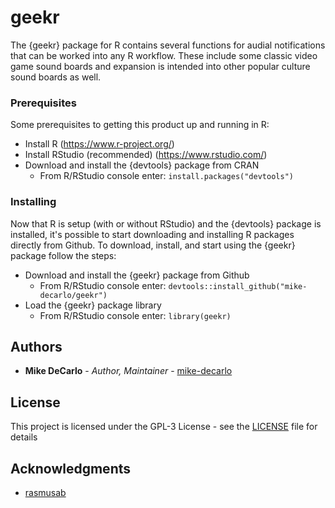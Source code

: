 # geekr

The {geekr} package for R contains several functions for audial notifications that can be worked into any R workflow. These include some classic video game sound boards and expansion is intended into other popular culture sound boards as well.

### Prerequisites

Some prerequisites to getting this product up and running in R:
- Install R (https://www.r-project.org/)
- Install RStudio (recommended) (https://www.rstudio.com/)
- Download and install the {devtools} package from CRAN
  - From R/RStudio console enter: <code>install.packages("devtools")</code>

### Installing

Now that R is setup (with or without RStudio) and the {devtools} package is installed, it's possible to start downloading and installing R packages directly from Github. To download, install, and start using the {geekr} package follow the steps:
- Download and install the {geekr} package from Github
  - From R/RStudio console enter: <code>devtools::install_github("mike-decarlo/geekr")</code>
- Load the {geekr} package library
  - From R/RStudio console enter: <code>library(geekr)</code>

## Authors

* **Mike DeCarlo** - *Author, Maintainer* - [mike-decarlo](https://github.com/mike-decarlo)

## License

This project is licensed under the GPL-3 License - see the [LICENSE](LICENSE) file for details

## Acknowledgments

* [rasmusab](https://github.com/rasmusab)
